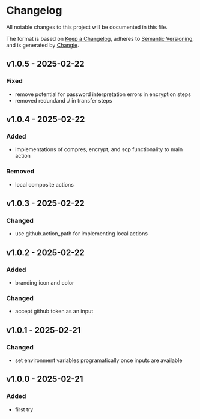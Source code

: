 # Changelog
All notable changes to this project will be documented in this file.

The format is based on [Keep a Changelog](https://keepachangelog.com/en/1.0.0/),
adheres to [Semantic Versioning](https://semver.org/spec/v2.0.0.html),
and is generated by [Changie](https://github.com/miniscruff/changie).


## v1.0.5 - 2025-02-22
### Fixed
* remove potential for password interpretation errors in encryption steps
* removed redundand ./ in transfer steps

## v1.0.4 - 2025-02-22
### Added
* implementations of compres, encrypt, and scp functionality to main action
### Removed
* local composite actions

## v1.0.3 - 2025-02-22
### Changed
* use github.action_path for implementing local actions

## v1.0.2 - 2025-02-22
### Added
* branding icon and color
### Changed
* accept github token as an input

## v1.0.1 - 2025-02-21
### Changed
* set environment variables programatically once inputs are available

## v1.0.0 - 2025-02-21
### Added
* first try
